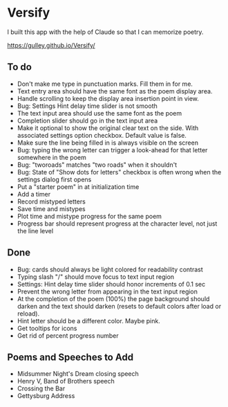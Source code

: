 # Versify 

I built this app with the help of Claude so that I can memorize poetry.

https://gulley.github.io/Versify/

## To do
- Don't make me type in punctuation marks. Fill them in for me. 
- Text entry area should have the same font as the poem display area.
- Handle scrolling to keep the display area insertion point in view.
- Bug: Settings Hint delay time slider is not smooth
- The text input area should use the same font as the poem
- Completion slider should go in the text input area
- Make it optional to show the original clear text on the side. With associated settings option checkbox. Default value is false.
- Make sure the line being filled in is always visible on the screen
- Bug: typing the wrong letter can trigger a look-ahead for that letter somewhere in the poem
- Bug: "tworoads" matches "two roads" when it shouldn't
- Bug: State of "Show dots for letters" checkbox is often wrong when the settings dialog first opens
- Put a "starter poem" in at initialization time
- Add a timer
- Record mistyped letters
- Save time and mistypes
- Plot time and mistype progress for the same poem
- Progress bar should represent progress at the character level, not just the line level

## Done
- Bug: cards should always be light colored for readability contrast
- Typing slash "/" should move focus to text input region
- Settings: Hint delay time slider should honor increments of 0.1 sec
- Prevent the wrong letter from appearing in the text input region
- At the completion of the poem (100%) the page background should darken and the text should darken (resets to default colors after load or reload).
- Hint letter should be a different color. Maybe pink.
- Get tooltips for icons
- Get rid of percent progress number

## Poems and Speeches to Add
- Midsummer Night's Dream closing speech
- Henry V, Band of Brothers speech
- Crossing the Bar
- Gettysburg Address